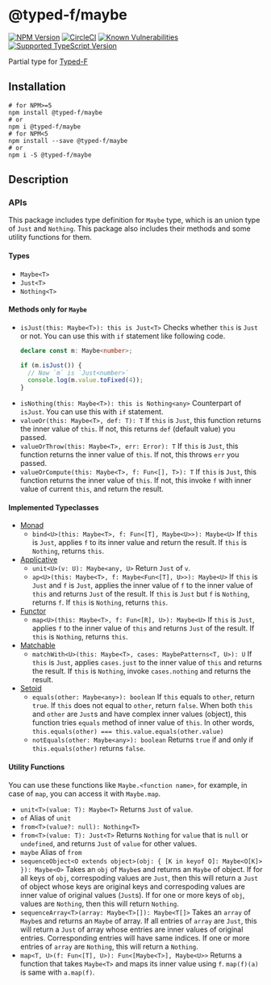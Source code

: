 # @typed-f/maybe

[![NPM Version](https://img.shields.io/npm/v/@typed-f/maybe/latest.svg?logo=npm&label=latest&colorB=blue)][maybe-npm] [![CircleCI](https://img.shields.io/circleci/project/github/RedSparr0w/node-csgo-parser/master.svg?logo=circleci)](https://circleci.com/gh/Ailrun/typed-f/tree/master) [![Known Vulnerabilities](https://snyk.io/test/github/Ailrun/typed-f/badge.svg?targetFile=packages%2Fmaybe%2Fpackage.json)](https://snyk.io/test/github/Ailrun/typed-f?targetFile=packages%2Fmaybe%2Fpackage.json)
[![Supported TypeScript Version](https://img.shields.io/badge/support-typescript%40%3E%3D3.0-007acc.svg)](https://www.typescriptlang.org/docs/handbook/release-notes/typescript-3-0.html)

Partial type for [Typed-F](repo-github)

## Installation

```shell
# for NPM>=5
npm install @typed-f/maybe
# or
npm i @typed-f/maybe
# for NPM<5
npm install --save @typed-f/maybe
# or
npm i -S @typed-f/maybe
```

## Description

### APIs

This package includes type definition for `Maybe` type, which is an union type of `Just` and `Nothing`.
This package also includes their methods and some utility functions for them.

#### Types

- `Maybe<T>`
- `Just<T>`
- `Nothing<T>`

#### Methods only for `Maybe`

- `isJust(this: Maybe<T>): this is Just<T>`
    Checks whether `this` is `Just` or not. You can use this with `if` statement like following code.
    ```typescript
    declare const m: Maybe<number>;
    
    if (m.isJust()) {
      // Now `m` is `Just<number>`
      console.log(m.value.toFixed(4));
    }
    ```
- `isNothing(this: Maybe<T>): this is Nothing<any>`
    Counterpart of `isJust`. You can use this with `if` statement.
- `valueOr(this: Maybe<T>, def: T): T`
    If `this` is `Just`, this function returns the inner value of `this`.
    If not, this returns `def` (default value) you passed.
- `valueOrThrow(this: Maybe<T>, err: Error): T`
    If `this` is `Just`, this function returns the inner value of `this`.
    If not, this throws `err` you passed.
- `valueOrCompute(this: Maybe<T>, f: Fun<[], T>): T`
    If `this` is `Just`, this function returns the inner value of `this`.
    If not, this invoke `f` with inner value of current `this`, and return the result.

#### Implemented Typeclasses

- [Monad][monad-github]
    - `bind<U>(this: Maybe<T>, f: Fun<[T], Maybe<U>>): Maybe<U>`
        If `this` is `Just`, applies `f` to its inner value and return the result.
        If `this` is `Nothing`, returns `this`.
- [Applicative][applicative-github]
    - `unit<U>(v: U): Maybe<any, U>`
        Return `Just` of `v`.
    - `ap<U>(this: Maybe<T>, f: Maybe<Fun<[T], U>>): Maybe<U>`
        If `this` is `Just` and `f` is `Just`, applies the inner value of `f` to the inner value of `this` and returns `Just` of the result.
        If `this` is `Just` but `f` is `Nothing`, returns `f`.
        If `this` is `Nothing`, returns `this`.
- [Functor][functor-github]
    - `map<U>(this: Maybe<T>, f: Fun<[R], U>): Maybe<U>`
        If `this` is `Just`, applies `f` to the inner value of `this` and returns `Just` of the result.
        If `this` is `Nothing`, returns `this`.
- [Matchable][matchable-github]
    - `matchWith<U>(this: Maybe<T>, cases: MaybePatterns<T, U>): U`
        If `this` is `Just`, applies `cases.just` to the inner value of `this` and returns the result.
        If `this` is `Nothing`, invoke `cases.nothing` and returns the result.
- [Setoid][setoid-github]
    - `equals(other: Maybe<any>): boolean`
        If `this` equals to `other`, return `true`.
        If `this` does not equal to `other`, return `false`.
        When both `this` and `other` are `Just`s and have complex inner values (object), this function tries `equals` method of inner value of `this`. In other words, `this.equals(other) === this.value.equals(other.value)`
    - `notEquals(other: Maybe<any>): boolean`
        Returns `true` if and only if `this.equals(other)` returns `false`.
        
#### Utility Functions

You can use these functions like `Maybe.<function name>`, for example, in case of `map`, you can access it with `Maybe.map`.

- `unit<T>(value: T): Maybe<T>`
    Returns `Just` of `value`.
- `of`
    Alias of `unit`
- `from<T>(value?: null): Nothing<T>`
- `from<T>(value: T): Just<T>`
    Returns `Nothing` for `value` that is `null` or `undefined`, and returns `Just` of `value` for other values.
- `maybe`
    Alias of `from`
- `sequenceObject<O extends object>(obj: { [K in keyof O]: Maybe<O[K]> }): Maybe<O>`
    Takes an `obj` of `Maybe`s and returns an `Maybe` of object.
    If for all keys of `obj`, correspoding values are `Just`, then this will return a `Just` of object whose keys are original keys and correspoding values are inner value of original values (`Just`s).
    If for one or more keys of `obj`, values are `Nothing`, then this will return `Nothing`.
- `sequenceArray<T>(array: Maybe<T>[]): Maybe<T[]>`
    Takes an `array` of `Maybe`s and returns an `Maybe` of array.
    If all entries of `array` are `Just`, this will return a `Just` of array whose entries are inner values of original entries. Corresponding entries will have same indices.
    If one or more entries of `array` are `Nothing`, this will return a `Nothing`.
- `map<T, U>(f: Fun<[T], U>): Fun<[Maybe<T>], Maybe<U>>`
    Returns a function that takes `Maybe<T>` and maps its inner value using `f`.
    `map(f)(a)` is same with `a.map(f)`.

[repo-github]: https://github.com/Ailrun/typed-f
[releases-github]: https://github.com/Ailrun/typed-f/releases

[applicative-github]: https://github.com/Ailrun/typed-f/tree/master/packages/applicative
[either-github]: https://github.com/Ailrun/typed-f/tree/master/packages/either
[function-github]: https://github.com/Ailrun/typed-f/tree/master/packages/function
[functor-github]: https://github.com/Ailrun/typed-f/tree/master/packages/functor
[lens-github]: https://github.com/Ailrun/typed-f/tree/master/packages/lens
[matchable-github]: https://github.com/Ailrun/typed-f/tree/master/packages/matchable
[maybe-github]: https://github.com/Ailrun/typed-f/tree/master/packages/maybe
[monad-github]: https://github.com/Ailrun/typed-f/tree/master/packages/monad
[setoid-github]: https://github.com/Ailrun/typed-f/tree/master/packages/setoid
[tagged-github]: https://github.com/Ailrun/typed-f/tree/master/packages/tagged

[applicative-npm]: https://www.npmjs.com/package/@typed-f/applicative
[either-npm]: https://www.npmjs.com/package/@typed-f/either
[function-npm]: https://www.npmjs.com/package/@typed-f/function
[functor-npm]: https://www.npmjs.com/package/@typed-f/functor
[lens-npm]: https://www.npmjs.com/package/@typed-f/lens
[matchable-npm]: https://www.npmjs.com/package/@typed-f/matchable
[maybe-npm]: https://www.npmjs.com/package/@typed-f/maybe
[monad-npm]: https://www.npmjs.com/package/@typed-f/monad
[setoid-npm]: https://www.npmjs.com/package/@typed-f/setoid
[tagged-npm]: https://www.npmjs.com/package/@typed-f/tagged
